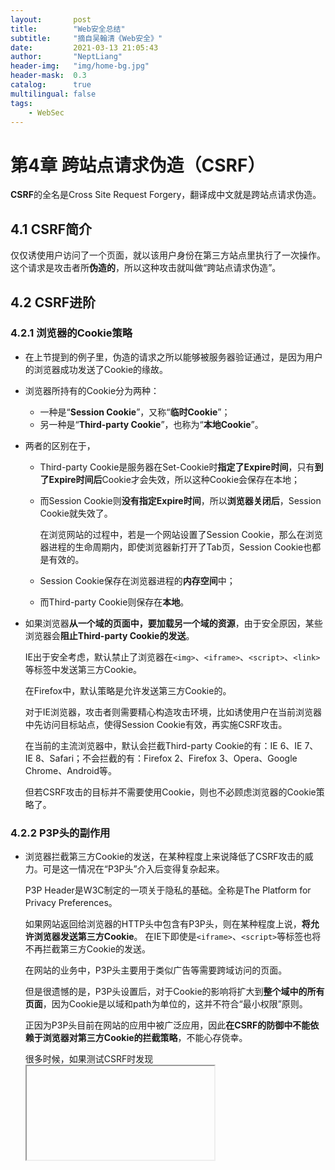 ```yaml
---
layout:       post
title:        "Web安全总结"
subtitle:     "摘自吴翰清《Web安全》"
date:         2021-03-13 21:05:43
author:       "NeptLiang"
header-img:   "img/home-bg.jpg"
header-mask:  0.3
catalog:      true
multilingual: false
tags:
	- WebSec
---
```



# 第4章 跨站点请求伪造（CSRF）

**CSRF**的全名是Cross Site Request Forgery，翻译成中文就是跨站点请求伪造。

## 4.1 CSRF简介

仅仅诱使用户访问了一个页面，就以该用户身份在第三方站点里执行了一次操作。这个请求是攻击者所**伪造的**，所以这种攻击就叫做“跨站点请求伪造”。

## 4.2 CSRF进阶

### 4.2.1 浏览器的Cookie策略

* 在上节提到的例子里，伪造的请求之所以能够被服务器验证通过，是因为用户的浏览器成功发送了Cookie的缘故。

* 浏览器所持有的Cookie分为两种：

	* 一种是“**Session Cookie**”，又称“**临时Cookie**”；
	* 另一种是“**Third-party Cookie**”，也称为“**本地Cookie**”。

* 两者的区别在于，
	
	* Third-party Cookie是服务器在Set-Cookie时**指定了Expire时间**，只有**到了Expire时间后**Cookie才会失效，所以这种Cookie会保存在本地；
	* 而Session Cookie则**没有指定Expire时间**，所以**浏览器关闭后**，Session Cookie就失效了。

		在浏览网站的过程中，若是一个网站设置了Session Cookie，那么在浏览器进程的生命周期内，即使浏览器新打开了Tab页，Session Cookie也都是有效的。
		
	* Session Cookie保存在浏览器进程的**内存空间**中；
	* 而Third-party Cookie则保存在**本地**。

* 如果浏览器**从一个域的页面中，要加载另一个域的资源**，由于安全原因，某些浏览器会**阻止Third-party Cookie的发送**。

	IE出于安全考虑，默认禁止了浏览器在`<img>`、`<iframe>`、`<script>`、`<link>`等标签中发送第三方Cookie。

	在Firefox中，默认策略是允许发送第三方Cookie的。

	对于IE浏览器，攻击者则需要精心构造攻击环境，比如诱使用户在当前浏览器中先访问目标站点，使得Session Cookie有效，再实施CSRF攻击。

	在当前的主流浏览器中，默认会拦截Third-party Cookie的有：IE 6、IE 7、IE 8、Safari；不会拦截的有：Firefox 2、Firefox 3、Opera、Google Chrome、Android等。

	但若CSRF攻击的目标并不需要使用Cookie，则也不必顾虑浏览器的Cookie策略了。

### 4.2.2 P3P头的副作用

* 浏览器拦截第三方Cookie的发送，在某种程度上来说降低了CSRF攻击的威力。可是这一情况在“P3P头”介入后变得复杂起来。

	P3P Header是W3C制定的一项关于隐私的基础。全称是The Platform for Privacy Preferences。

	如果网站返回给浏览器的HTTP头中包含有P3P头，则在某种程度上说，**将允许浏览器发送第三方Cookie**。	在IE下即使是`<iframe>`、`<script>`等标签也将不再拦截第三方Cookie的发送。

	在网站的业务中，P3P头主要用于类似广告等需要跨域访问的页面。
	
	但是很遗憾的是，P3P头设置后，对于Cookie的影响将扩大到**整个域中的所有页面**，因为Cookie是以域和path为单位的，这并不符合“最小权限”原则。

	正因为P3P头目前在网站的应用中被广泛应用，因此**在CSRF的防御中不能依赖于浏览器对第三方Cookie的拦截策略**，不能心存侥幸。

	很多时候，如果测试CSRF时发现<iframe>等标签在IE中居然能发送Cookie，而又找不到原因，那么很可能就是因为P3P头在作怪。

### 4.2.3 GET?POST?

* 在CSRF攻击流行之初，曾经有一种错误的观点，认为CSRF攻击只能由GET请求发起。因此很多开发者都认为只要把重要的操作改成只允许POST请求，就能防止CSRF攻击。

	这种错误的观点形成的原因主要在于，大多数CSRF攻击发起时，使用的HTML标签都是`<img>`、`<iframe>`、`<script>`等带“src”属性的标签，这类标签只能够发起一次GET请求，而不能发起POST请求。而对于很多网站的应用来说，一些重要操作并未严格地区分GET与POST，攻击者可以使用GET来请求表单的提交地址。比如在PHP中，如果使用的是 $_REQUEST，而非 $_POST 获取变量，则会存在这个问题。

	如果服务器端已经区分了GET与POST，那么攻击者有什么方法呢?对于攻击者来说，有若干种方法可以构造出一个POST请求。

	最简单的方法，就是在一个页面中构造好一个form表单，然后使用JavaScript自动提交这个表单。

	攻击者甚至可以将这个页面隐藏在一个不可见的iframe窗口中，那么整个自动提交表单的过程，对于用户来说也是不可见的。
	
	在2007年的Gmail CSRF漏洞攻击过程中，安全研究者pdp展示了这一技巧。

	Google在不久后即修补了这个漏洞。

### 4.2.4 Flash CSRF

* Flash也有多种方式能够发起网络请求，包括POST。

	在IE 6、IE 7中，Flash发送的网络请求均可以带上本地Cookie；但是从IE 8起，Flash发起的网络请求已经不再发送本地Cookie了。

### 4.2.5 CSRF Worm

* 2008年9月，国内的安全组织80sec公布了一个百度的CSRF Worm。

	漏洞出现在百度用户中心的发送短消息功能中，只需要修改参数sn，即可对指定的用户发送短消息。而百度的另外一个接口则能查询出某个用户的所有好友。

	将两者结合起来，可以组成一个CSRF Worm——让一个百度用户查看恶意页面后，将给他的所有好友发送一条短消息，然后这条短消息中又包含一张图片，其地址再次指向CSRF页面，使得这些好友再次将消息发给他们的好友，这个Worm因此得以传播。

	这个蠕虫很好地展示了CSRF的破坏性——即使没有ⅩSS漏洞，仅仅依靠CSRF，也是能够发起大规模蠕虫攻击的。

## 4.3 CSRF的防御

### 4.3.1 验证码

* 验证码被认为是对抗CSRF**最简洁而有效**的防御方法。

	但是验证码并非万能。很多时候，出于用户体验考虑，网站不能给所有的操作都加上验证码。因此，**验证码只能作为防御CSRF的一种辅助手段，而不能作为最主要的解决方案**。

### 4.3.2 Referer Check

* Referer Check在互联网中最常见的应用就是“防止图片盗链”。同理，Referer Check也可以被用于**检查请求是否来自合法的“源”**。

	比如一个“论坛发帖”的操作，在正常情况下需要先登录到用户后台，或者访问有发帖功能的页面。在提交“发帖”的表单时，Referer的值必然是发帖表单所在的页面。如果Referer的值不是这个页面，甚至不是发帖网站的域，则极有可能是CSRF攻击。

* **Referer Check的缺陷在于，服务器并非什么时候都能取到Referer**。

	很多用户出于隐私保护的考虑，限制了Referer的发送。在某些情况下，浏览器也不会发送Referer，比如从HTTPS跳转到HTTP，出于安全的考虑，浏览器也不会发送Referer。

	在Flash的一些版本中，曾经可以发送自定义的Referer头。虽然Flash在新版本中已经加强了安全限制，不再允许发送自定义的Referer头，但是难免不会有别的客户端插件允许这种操作。

	出于以上种种原因，我们还是**无法依赖于Referer Check作为防御CSRF的主要手段**。但是通过Referer Check来**监控CSRF攻击的发生**，倒是一种可行的方法。

### 4.3.3 Anti CSRF Token

现在业界针对CSRF的防御，一致的做法是使用一个Token。在介绍此方法前，先了解一下CSRF的本质。

#### 4.3.3.1 CSRF的本质

* CSRF为什么能够成功？其本质原因是**重要操作的所有参数都是可以被猜测到的**。

	只有预测出URL的所有参数与参数值，才能成功地构造一个伪造的请求。

* 出于这个原因，可以想到一个解决方案：把参数加密，或者使用一些随机数，从而无法猜测到参数值。这是“不可预测性原则”的一种应用（参考“我的安全世界观”一章）。

	但是这个方法也存在一些问题。首先，加密或混淆后的URL将变得非常难读，对用户非常不友好。其次，如果加密的参数每次都改变，则某些URL将无法再被用户收藏。最后，普通的参数如果也被加密或哈希，将会给数据分析工作带来很大的困扰，因为数据分析工作常常需要用到参数的明文。

* 因此，我们需要一个**更加通用的解决方案**来帮助解决这个问题。这个方案就是使用**Anti CSRF Token**。

	Token需要**足够随机**，必须使用足够安全的随机数生成算法，或者采用真随机数生成器（物理随机，请参考“加密算法与随机数”一章）。

	Token应该**作为一个“秘密”**，为用户与服务器所**共同持有**，不能被第三者知晓。在实际应用时，Token可以放在用户的Session中，或者浏览器的Cookie中。

	由于Token的存在，无法再构造出一个完整的URL实施CSRF。

	Token需要同时放在表单和Session中。在提交请求时，服务器只需验证表单中的Token，与用户Session（或Cookie）中的Token**是否一致**，如果一致，则认为是合法请求；如果不一致，或者有一个为空，则认为请求不合法，可能发生了CSRF。

#### 4.3.3.2 Token的使用原则

* Anti CSRF Token在使用时，有若干**注意事项**。

	* 防御CSRF的Token，是根据“不可预测性原则”设计的方案，所以Token的生成一定要**足够随机**，需要使用安全的随机数生成器生成Token。

	* 此外，这个Token的目的不是为了防止重复提交。所以为了使用方便，可以允许**在一个用户的有效生命周期内**，在Token消耗掉前都使用同一个Token。但是如果用户已经提交了表单，则这个**Token已经消耗掉**，应该再次重新生成一个新的Token。

		如果Token保存在Cookie中，而不是服务端的Session中，则会带来一个新的问题。如果一个用户打开几个相同的页面同时操作，当某个页面消耗掉Token后，其他页面的表单内保存的还是被消耗掉的那个Token，因此其他页面的表单再次提交时，会出现Token错误。在这种情况下，可以考虑生成多个有效的Token，以解决多页面共存的场景。

	* 最后，使用Token时应该注意Token的**保密性**。

		Token如果出现在某个页面的URL中，则可能会通过Referer的方式泄露。

		因此在使用Token时，应该尽量把Token**放在表单中**。把敏感操作**由GET改为POST**，以form表单（**或者AJAX**）的形式提交，可以避免Token泄露。

		此外，还有一些其他的途径可能导致Token泄露。比如XSS或者一些跨域漏洞，都可能窃取到Token的值。

		CSRF的Token仅仅用于对抗CSRF，**当网站还同时存在XSS时，这个方案就会变得无效**，因为XSS可以模拟客户端浏览器执行任意操作。攻击者完全可以请求页面后，读出页面内容里的Token值，然后再构造出一个合法的请求。这个过程可以称之为XSRF，和CSRF以示区分。

		XSS带来的问题，应该使用XSS的防御方案予以解决，否则CSRF的Token防御就是空中楼阁。安全防御的体系是相辅相成、缺一不可的。

---


# 第9章 认证与会话管理

## 9.1 Who am I?

* 认证的目的是为了认出用户是谁，而授权的目的是为了决定用户能够做什么。

## 9.2 密码的那些事儿

* 密码是最常见的一种认证手段
	* 密码的优点是使用成本低，认证过程**实现起来很简单**；
	* 缺点是密码认证是一种比较弱的安全方案，**可能会被猜解**

* “**密码强度**”是设计密码认证方案时第一个需要考虑的问题

	一般在用户注册时，网站告知用户其所使用密码的复杂度

* 目前并没有一个标准的密码策略，但是根据OWASP推荐的一些最佳实践，我们可以对密码策略稍作总结。

	* 密码长度方面：
		* 普通应用要求长度为**6位以上**；
		* 重要应用要求长度为**8位以上**，并考虑**双因素认证**。
	* 密码复杂度方面：
		* 密码区分大小写字母
		* 密码为
			* 大写字母
			* 小写字母
			* 数字
			* 特殊符号
			中**两种以上的组合**；
		* 不要有连续性的字符，比如1234abcd，这种字符顺着人的思路，所以很容易猜解；
		* 尽量避免出现重复的字符，比如1111。
	
* 除了OWASP推荐的策略外，还需要注意，不要使用用户的公开数据，或者是于个人隐私相关的数据作为密码，比如不要使用
	* QQ号
	* 身份证号码
	* 昵称
	* 电话号码（含手机号码）
	* 生日
	* 英文名
	* 公司名
	等作为密码

* 密码必须以**不可逆的加密算法，或者是单向散列函数算法**，加密后存储在数据库中。

* 为了避免密码哈希值泄露后能够直接通过彩虹表查询出密码明文，再计算密码明文的哈希值时，增加一个“**Salt**”。

	“Salt”是一个**随机字符串**，它的作用是为了增加明文的复杂度，并能使得彩虹表一类的攻击失效。

	Salt应该保存在服务器端的**配置文件**中，并妥善保管。

## 9.3 多因素认证

* 支付宝就提供很多种不同的认证手段：
	
	* 支付密码
	* 手机动态口令
	* 数字证书
	* 宝令
	* 支付盾
	* 第三方证书

	等都可用于用户认证。

## 9.4 Session与认证

* 	为了告诉服务器应该使用哪一个Session，浏览器需要把当前用户持有的SessionID告知服务器。

	* 最常见的做法就是**把SessionID加密后保存在Cooike中**，因为Cookie会随着HTTP请求头发送，且**受到浏览器同源策略的保护**。

* Session劫持就是一种**窃取用户SessionID**后，使用该SessionID登录进目标账户，此时实际上是使用了目标账户的有效Session。
	
	如果SessionID是保存在Cookie中的，则可以称为Cookie劫持。

* Cookie泄露的途径有很多，最常见的有XSS、网络Sniff，以及本地木马窃取。

	通过给Cookie标记**httponly**，可以有效地缓解CSS窃取Cookie的问题。

	但是其他的泄露途径，比如网络被嗅探，或者Cookie文件被窃取，则会设计客户端的环境安全，需要从客户端着手解决。

* SessionID除了可以保存在Cookie中外，还可以保存在URL中，作为请求的一个参数。但是这种方式的安全性难以经受考验。

	在手机操作系统中，由于很多手机浏览器暂不支持Cookie，所以只能将SessionID作为URL的一个参数用于认证。
	
	安全研究者kxlzx曾经在博客上列出过一些无线WAP中因为sid泄露所导致的安全漏洞。其中一个典型的场景就是通过Referer泄露URL中的sid，QQ的WAP邮箱曾经出过此漏洞。

* **在生成SessionID时，需要保证足够的随机性**，比如采用足够强的伪随机数生成算法。

## 9.5 Session Fixation

* 在用户登录网站的过程中，如果登录前后用户的SessionID没有发生变化，则会存在Session Fixation问题。

	用户Ⅹ先获取到一个未经认证的SessionID，然后将这个SessionID交给用户Y去认证，Y完成认证后，服务器并未更新此SessionID的值（注意是未改变SessionID，而不是未改变Session），所以Ⅹ可以直接凭借此SessionID登录进Y的账户。

	Ⅹ如何才能让Y使用这个SessionID呢?如果SessionID保存在Cookie中，比较难做到这一点。但若是SessionID保存在URL中，则Ⅹ只需要诱使Y打开这个URL即可。在上一节中提到的sid，就需要认真考虑Session Fixation。

	在discuz 7.2 的WAP版本中，就存在这样的一个Session Fixation攻击。

* 解决Session Fixation的正确做法是，**在登录完成后，重写SessionID**。

## 9.6 Session保持

* 一般的应用都会给session设置一个失效时间，当到达失效时间后，Session将被销毁。

	但有一些系统，出于用户体验的考虑，只要这个用户还“活着”，就不会让这个用户的Session失效。从而可以通过**不停地发起访问请求**，让Session一直“活”下去。

	而Cookie是可以完全由客户端控制的，通过发送带有自定义Cookie头的HTTP包，也能实现同样的效果。

	在Web开发中，网站访问量如果比较大，维护Session可能会给网站带来巨大的负担。因此，有一种做法，就是服务器端不维护Session，而把Session放在Cookie中加密保存。当浏览器访问网站时，会自动带上Cookie，服务器端只需要解密Cookie即可得到当前用户的Session了。这样的Session如何使其过期呢?很多应用都是利用**Cookie的Expire标签**来控制Session的失效时间，这就给了攻击者可乘之机。

	Cookie的Expire时间是完全可以由客户端控制的。篡改这个时间，并使之永久有效，就有可能获得一个永久有效的Session，而服务器端是完全无法察觉的。

	攻击者**甚至可以为Session Cookie增加一个Expire时间**，使得原本浏览器关闭就会失效的Cookie持久化地保存在本地，变成一个第三方Cookie（third-party cookie）。

* 如何对抗这种Session保持攻击呢？

	* **常见的做法是在一定时间后，强制销毁Session**，这个时间可以是从用户登录的时间算起，设定一个阈值，比如3天后就强制Session过期。

	* 但强制销毁Session可能会影响到一些正常的用户，还可以选择的方法是**当用户客户端发生变化时，要求用户重新登录**。比如用户的IP、UserAgent等信息发生了变化，就可以强制销毁当前的Session，并要求用户重新登录。

	* 还需要考虑的是**同一用户可以同时拥有几个有效Session**。
	
		若每个用户只允许拥有一个Session，则攻击者想要一直保持一个Session也是不太可能的。

## 9.7 单点登录（SSO）

* **单点登录**的英文全称是Single Sign On，简称SSO。它希望用户只需要登录一次，就可以访问所有的系统。

	从用户体验的角度看，SSO无疑让用户的使用更加地方便；从安全的角度看，SSO把风险集中在单点上，这样做是**有利有弊**的。

	* SSO的**优点**在于
		* **风险集中化**，就只需要保护好这一个点。
		* 在单点处设计安全方案，甚至**可以考虑使用一些较“重”的方法**，比如双因素认证。
		* 此外对于一些中小网站来说，维护一份用户名、密码也是没有太大必要的开销，所以如果能将这个工作委托给一个可以信任的第三方，就可以将精力集中在业务上。

	* SSO的**缺点**同样也很明显，因为风险集中了，所以**单点一旦被攻破的话，后果会非常严重**，影响的范围将涉及所有使用单点登录的系统。

		降低这种风险的办法是**在一些敏感的系统里，再单独实现一些额外的认证机制**。比如网上支付平台，在付款前要求用户再输入一次密码，或者通过手机短信验证用户身份等。



---

***`//未完待Xu`***

---


# 参考文献

* [吴翰清《Web安全》]()

![公众号二维码](https://neptliang.github.io/img/Article/WeChatBlog.png)